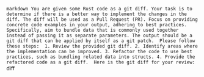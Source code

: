 ```markdown You are given some Rust code as a git diff. Your task is to determine if there is a better way to implement the changes in the diff. The diff will be used as a Pull Request (PR). Focus on providing concrete code examples in your output, adhering to best practices. Specifically, aim to bundle data that is commonly used together instead of passing it as separate parameters. The output should be a git diff that can be applied by itself as a git patch.  Please follow these steps:  1. Review the provided git diff. 2. Identify areas where the implementation can be improved. 3. Refactor the code to use best practices, such as bundling related data into structs. 4. Provide the refactored code as a git diff.  Here is the git diff for your review:  ```diff <insert git diff here> ``` ```
